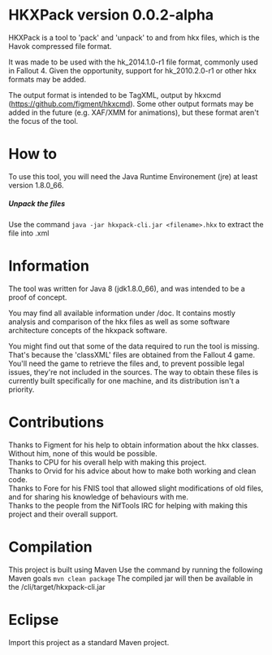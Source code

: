 # HKXPack version 0.0.2-alpha

HKXPack is a tool to 'pack' and 'unpack' to and from hkx files, which is the Havok compressed file format.

It was made to be used with the hk\_2014.1.0-r1 file format, commonly used in Fallout 4. Given the opportunity, support for hk\_2010.2.0-r1 or other hkx formats may be added.

The output format is intended to be TagXML, output by hkxcmd (https://github.com/figment/hkxcmd). Some other output formats may be added in the future (e.g. XAF/XMM for animations), but these format aren't the focus of the tool.

# How to

To use this tool, you will need the Java Runtime Environement (jre) at least version 1.8.0_66.

##### Unpack the files  
Use the command `java -jar hkxpack-cli.jar <filename>.hkx` to extract the file into <filename>.xml


# Information

The tool was written for Java 8 (jdk1.8.0_66), and was intended to be a proof of concept.

You may find all available information under /doc. It contains mostly analysis and comparison of the hkx files as well as some software architecture concepts of the hkxpack software.

You might find out that some of the data required to run the tool is missing. That's because the 'classXML' files are obtained from the Fallout 4 game. You'll need the game to retrieve the files and, to prevent possible legal issues, they're not included in the sources. The way to obtain these files is currently built specifically for one machine, and its distribution isn't a priority.

# Contributions

Thanks to Figment for his help to obtain information about the hkx classes. Without him, none of this would be possible.  
Thanks to CPU for his overall help with making this project.  
Thanks to Orvid for his advice about how to make both working and clean code.  
Thanks to Fore for his FNIS tool that allowed slight modifications of old files, and for sharing his knowledge of behaviours with me.  
Thanks to the people from the NifTools IRC for helping with making this project and their overall support.

# Compilation

This project is built using Maven
Use the command by running the following Maven goals `mvn clean package`
The compiled jar will then be available in the /cli/target/hkxpack-cli.jar

# Eclipse
Import this project as a standard Maven project.